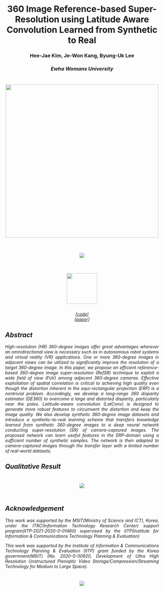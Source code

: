 # <center>360 Image Reference-based Super-Resolution using Latitude Aware Convolution Learned from Synthetic to Real #
  
### <center>Hee-Jae Kim, Je-Won Kang, Byung-Uk Lee ###
### <center><i>Ewha Womans University ###
 
<center><img src="https://user-images.githubusercontent.com/42056469/141900193-de252325-673c-4797-9f1c-ebbcc11666a0.png" width="500" vspace="25px"></center>
    
<center><img src="https://user-images.githubusercontent.com/42056469/142144304-87285e6b-490f-4df4-8b6a-b5ea4b6941b8.png" vspace="25px"></center>

<center><img src="https://user-images.githubusercontent.com/42056469/143158150-7d83e0d3-471c-4b63-acdf-883cbeb29017.png" width="100" vspace="25px"></center>  
<center><a href="https://github.com/iamheejae/Lat360">[code] </a></center>   
<center><a href="https://ieeexplore.ieee.org/stamp/stamp.jsp?tp=&arnumber=9617634">[paper]</a></center>     
 
  
## Abstract ##
<div style="text-align:justify">
High-resolution (HR) 360-degree images offer great advantages wherever an omnidirectional view is necessary such as in autonomous robot systems and virtual reality (VR) applications. One or more 360-degree images in adjacent views can be utilized to significantly improve the resolution of a target 360-degree image. In this paper, we propose an efficient reference-based 360-degree image super-resolution (RefSR) technique to exploit a wide field of view (FoV) among adjacent 360-degree cameras. Effective exploitation of spatial correlation is critical to achieving high quality even though the distortion inherent in the equi-rectangular projection (ERP) is a nontrivial problem. Accordingly, we develop a long-range 360 disparity estimator (DE360) to overcome a large and distorted disparity, particularly near the poles. Latitude-aware convolution (LatConv) is designed to generate more robust features to circumvent the distortion and keep the image quality. We also develop synthetic 360-degree image datasets and introduce a synthetic-to-real learning scheme that transfers knowledge learned from synthetic 360-degree images to a deep neural network conducting super-resolution (SR) of camera-captured images. The proposed network can learn useful features in the ERP-domain using a sufficient number of synthetic samples. The network is then adapted to camera-captured images through the transfer layer with a limited number of real-world datasets.
</div>

## Qualitative Result ##

<center><img src="https://user-images.githubusercontent.com/42056469/141894670-9c616724-0ba8-48b2-bb23-6d02dd053555.png" vspace="25px"></center>

## Acknowledgement ##
<div style="text-align:justify">  
This work was supported by the MSIT(Ministry of Science and ICT), Korea, under the ITRC(Information Technology Research Center) support program(IITP-2021-2020-0-01460) supervised by the IITP(Institute for Information & Communications Technology Planning & Evaluation)

This work was supported by the Institute of Information & Communications Technology Planning & Evaluation (IITP) grant funded by the Korea government(MSIT) (No. 2020-0-00920, Development of Ultra High Resolution Unstructured Plenoptic Video Storage/Compression/Streaming Technology for Medium to Large Space). 
</div>

<center><img src="https://user-images.githubusercontent.com/42056469/141919797-a847b341-d8ab-42ca-ae80-62be1c041b4e.png" vspace="25px"></center>
  
